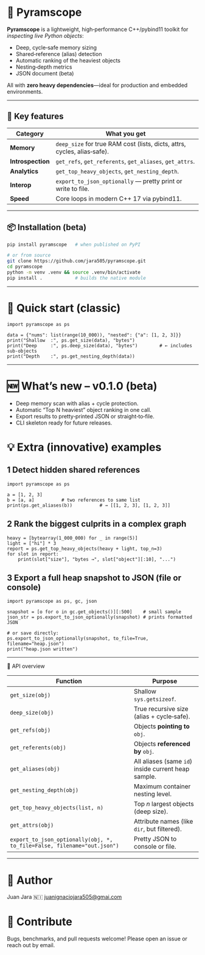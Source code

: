 # 🧠 Pyramscope

**Pyramscope** is a lightweight, high‑performance C++/pybind11 toolkit for
*inspecting live Python objects*:

* Deep, cycle‑safe memory sizing  
* Shared‑reference (alias) detection  
* Automatic ranking of the heaviest objects  
* Nesting‑depth metrics  
* JSON document (beta)

All with **zero heavy dependencies**—ideal for production and embedded
environments.

---

## 🚀 Key features

| Category | What you get |
| -------- | ------------ |
| **Memory** | `deep_size` for true RAM cost (lists, dicts, attrs, cycles, alias‑safe). |
| **Introspection** | `get_refs`, `get_referents`, `get_aliases`, `get_attrs`. |
| **Analytics** | `get_top_heavy_objects`, `get_nesting_depth`. |
| **Interop** | `export_to_json_optionally` — pretty print or write to file. |
| **Speed** | Core loops in modern C++ 17 via pybind11. |

---

## 📦 Installation (beta)

```bash
pip install pyramscope   # when published on PyPI

# or from source
git clone https://github.com/jara505/pyramscope.git
cd pyramscope
python -m venv .venv && source .venv/bin/activate
pip install .            # builds the native module
```
---
# 🧪 Quick start (classic)

```
import pyramscope as ps

data = {"nums": list(range(10_000)), "nested": {"a": [1, 2, 3]}}
print("Shallow  :", ps.get_size(data), "bytes")
print("Deep     :", ps.deep_size(data), "bytes")        # ← includes sub‑objects
print("Depth    :", ps.get_nesting_depth(data))
```
---
# 🆕 What’s new – v0.1.0 (beta)
- Deep memory scan with alias + cycle protection.
- Automatic “Top N heaviest” object ranking in one call.
- Export results to pretty‑printed JSON or straight‑to‑file.
- CLI skeleton ready for future releases.

# 💡 Extra (innovative) examples

## 1  Detect hidden shared references
```
import pyramscope as ps

a = [1, 2, 3]
b = [a, a]          # two references to same list
print(ps.get_aliases(b))          # → [[1, 2, 3], [1, 2, 3]]

```
## 2  Rank the biggest culprits in a complex graph
```
heavy = [bytearray(1_000_000) for _ in range(5)]
light = ["hi"] * 3
report = ps.get_top_heavy_objects(heavy + light, top_n=3)
for slot in report:
    print(slot["size"], "bytes →", slot["object"][:10], "...")

```
## 3  Export a full heap snapshot to JSON (file or console)
```
import pyramscope as ps, gc, json

snapshot = [o for o in gc.get_objects()][:500]    # small sample
json_str = ps.export_to_json_optionally(snapshot) # prints formatted JSON

# or save directly:
ps.export_to_json_optionally(snapshot, to_file=True, filename="heap.json")
print("heap.json written")
```
---
📄 API overview

| Function                                                                | Purpose                                             |
| ----------------------------------------------------------------------- | --------------------------------------------------- |
| `get_size(obj)`                                                         | Shallow `sys.getsizeof`.                            |
| `deep_size(obj)`                                                        | True recursive size (alias + cycle‑safe).           |
| `get_refs(obj)`                                                         | Objects **pointing to** `obj`.                      |
| `get_referents(obj)`                                                    | Objects **referenced by** `obj`.                    |
| `get_aliases(obj)`                                                      | All aliases (same `id`) inside current heap sample. |
| `get_nesting_depth(obj)`                                                | Maximum container nesting level.                    |
| `get_top_heavy_objects(list, n)`                                        | Top *n* largest objects (deep size).                |
| `get_attrs(obj)`                                                        | Attribute names (like `dir`, but filtered).         |
| `export_to_json_optionally(obj, *, to_file=False, filename="out.json")` | Pretty JSON to console or file.                     |

---

# 👤 Author
Juan Jara 🇳🇮  juanignaciojara505@gmai.com

# 🙌 Contribute
Bugs, benchmarks, and pull requests welcome!
Please open an issue or reach out by email.

